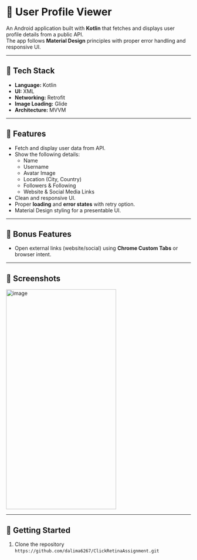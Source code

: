 # 👤 User Profile Viewer

An Android application built with **Kotlin** that fetches and displays user profile details from a public API.  
The app follows **Material Design** principles with proper error handling and responsive UI.

---

## 🔧 Tech Stack
- **Language:** Kotlin  
- **UI:** XML  
- **Networking:** Retrofit  
- **Image Loading:** Glide  
- **Architecture:** MVVM

---

## 📱 Features
- Fetch and display user data from API.  
- Show the following details:
  - Name  
  - Username  
  - Avatar Image  
  - Location (City, Country)  
  - Followers & Following  
  - Website & Social Media Links  
- Clean and responsive UI.  
- Proper **loading** and **error states** with retry option.  
- Material Design styling for a presentable UI.  

---

## 🌟 Bonus Features
- Open external links (website/social) using **Chrome Custom Tabs** or browser intent.  

---

## 📸 Screenshots
 <img src="https://github.com/user-attachments/assets/eb80410c-e38d-4a3e-940a-6dbb025a9680" alt="image" width="300" height="600">

---

## 🚀 Getting Started
1. Clone the repository  
   ```https://github.com/dalima6267/ClickRetinaAssignment.git```
